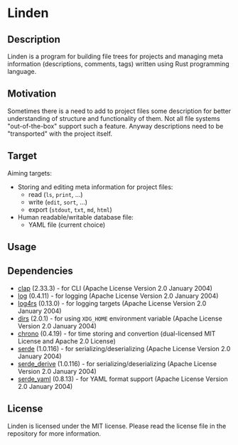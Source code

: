 # Linden

## Description

Linden is a program for building file trees for projects and managing meta
information (descriptions, comments, tags) written using Rust programming language.


## Motivation

Sometimes there is a need to add to project files some description for better
understanding of structure and functionality of them. Not all file systems
"out-of-the-box" support such a feature. Anyway descriptions need to be
"transported" with the project itself.


## Target

Aiming targets:
- Storing and editing meta information for project files:
    - read (`ls`, `print`, ...)
    - write (`edit`, `sort`, ...)
    - export (`stdout`, `txt`, `md`, `html`)
- Human readable/writable database file:
    - YAML file (current choice)

## Usage



## Dependencies

- [clap](https://crates.io/crates/clap) (2.33.3) - for CLI (Apache License Version 2.0 January 2004)
- [log](https://crates.io/crates/log) (0.4.11) - for logging (Apache License Version 2.0 January 2004)
- [log4rs](https://crates.io/crates/log4rs) (0.13.0) - for logging targets (Apache License Version 2.0 January 2004)
- [dirs](https://crates.io/crates/dirs) (2.0.1) - for using `XDG_HOME` environment variable (Apache License Version 2.0 January 2004)
- [chrono](https://crates.io/crates/dirs) (0.4.19) - for time storing and convertion (dual-licensed MIT License and Apache 2.0 License)
- [serde](https://crates.io/crates/serde) (1.0.116) - for serializing/deserializing (Apache License Version 2.0 January 2004)
- [serde_derive](https://crates.io/crates/serde_derive) (1.0.116) - for serializing/deserializing (Apache License Version 2.0 January 2004)
- [serde_yaml](https://crates.io/crates/serde_yaml) (0.8.13) - for YAML format support (Apache License Version 2.0 January 2004)


## License

Linden is licensed under the MIT license. Please read the license file in the repository for more information.
